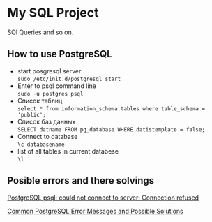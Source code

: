 # My SQL Project

SQl Queries and so on.

## How to use PostgreSQL

- start posgresql server  
    ```sudo /etc/init.d/postgresql start```
- Enter to psql command line  
    ```sudo -u postgres psql```
- Список таблиц  
    ```select * from information_schema.tables where table_schema = 'public';```
- Список баз данных  
    ```SELECT datname FROM pg_database WHERE datistemplate = false;```
- Connect to database  
    ```\c databasename```
- list of all tables in current databese  
    ```\l```
     

## Posible errors and there solvings
 
[PostgreSQL psql: could not connect to server: 
Connection refused](https://www.cyberciti.biz/faq/postgresql-remote-access-or-connection/)

[Common PostgreSQL Error Messages and Possible 
Solutions](http://www.revsys.com/writings/postgresql/errors.html)